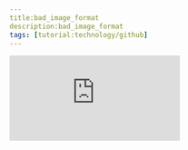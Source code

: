 ```yaml
---
title:bad_image_format
description:bad_image_format
tags: [tutorial:technology/github]
---
```

![bADiMAGEFORMAT](https://github.com/natallia-roi/Test/blob/master/tutorials/new/images/_83351965_explorer273lincolnshirewoldssouthpicturebynicholassilkstone.txt)
